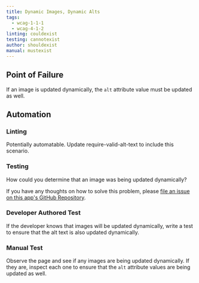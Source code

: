 ```yaml
---
title: Dynamic Images, Dynamic Alts
tags: 
  - wcag-1-1-1
  - wcag-4-1-2
linting: couldexist
testing: cannotexist
author: shouldexist
manual: mustexist
---
```


## Point of Failure
If an image is updated dynamically, the `alt` attribute value must be updated as well.

## Automation

### Linting
Potentially automatable. Update require-valid-alt-text to include this scenario.

### Testing
How could you determine that an image was being updated dynamically? 

If you have any thoughts on how to solve this problem, please [file an issue on this app's GitHub Repository](https://github.com/MelSumner/a11y-automation/issues).

### Developer Authored Test
If the developer knows that images will be updated dynamically, write a test to ensure that the alt text is also updated dynamically.

### Manual Test
Observe the page and see if any images are being updated dynamically. If they are, inspect each one to ensure that the `alt` attribute values are being updated as well.